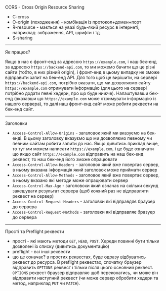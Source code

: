 CORS - Cross Origin Resource Sharing

- C-cross
- O-origin (походження) - комбінація із протокол+домен+порт
- R-resource - мається на увазі будь-який ресурс в інтернеті, наприклад: зображення, API, шрифти і тд
- S-sharing 

---

Як працює?

Якщо в нас є фронт-енд за адресою `https://example.com`, і наш бек-енд за адресою `https://backend-api.com`, то ми можемо бачити що це різні сайти (тобто, в них різний origin), і фронт-енд в цьому випадку не зможе відправити запит на бек-енд API. Для того щоб це вирішити, на сервері `https://backend-api.com`, потрібно вказати, що ми дозволяємо сайту `https://example.com` отримувати інформацію (для цього на сервері потрібно додати певні хедери, про що буде нижче). Налаштувавши бек-енд (вказавши що `https://example.com` може отримувати інформацію із нашого сервера), то далі наш фронт-енд сайт може робити реквести на бек-енд сайт.

--- 

Заголовки

- `Access-Control-Allow-Origins` - загаловок який ми вказуємо на бек-енді. В цьому заголовку вказуємо що ми дозволяємо певному чи певним сайтам робити запити до нас. Якщо дивитись приклад вище, то тут ми можем написати `https://example.com`, і це буде означати що якщо сайт `https://example.com` відправить на наш бек-енд реквест, то наш бек-енд його зможе опрацювати
- `Access-Control-Allow-Headers` - заголовок який вже повертає сервер, в ньому вказана інформація який заголовок може приймати сервер
- `Access-Control-Allow-Methods` - заголовок який вже повертає сервер, в ньому вказано які методи може опрацювати сервер
- `Access-Control-Max-Age` - заголовоки який означає на скільки секунд закешувати результат сервера (щоб кожний раз не відправляти реквест на сервер)
- `Access-Control-Request-Headers` - заголовки які відправдяє браузер до сервера
- `Access-Control-Request-Methods` - заголовки які відправляє бразуер до сервера

---

Прості та Preflight реквести

- прості - які мають методи `GET`, `HEAD`, `POST`. Хереди повинні бути тільки дозволені із списку (дивитись документацію)
- preflight - всі інші реквести 
- що це означає? в простих реквестах, буде одразу відбуватись реквест до ресурса. В preflight реквестах, спочатку браузер відправить `OPTIONS` реквест і тільки після цього основний реквест. `OPTIONS` реквест браузер відправляє щоб переконатись, чи може він відправити наступний реквест (чи може сервер обробити хедери та метод, наприклад `PUT` чи `PATCH`). 